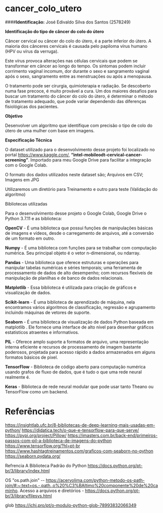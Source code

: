 # cancer_colo_utero
####**Identificação:** José Edivaldo Silva dos Santos (2578249)

**Identificação do tipo de câncer do colo do útero**

Câncer cervical ou câncer do colo do útero, é a parte inferior do útero. A maioria dos cânceres cervicais é causada pelo papiloma vírus humano (HPV ou vírus da verruga).

Este vírus provoca alterações nas células cervicais que podem se transformar em câncer ao longo do tempo. Os sintomas podem incluir corrimento vaginal incomum, dor durante o sexo e sangramento vaginal após o sexo, sangramento entre as menstruações ou após a menopausa.

O tratamento pode ser cirurgia, quimioterapia e radiação. Se descoberto numa fase precoce, é muito provável a cura. Um dos maiores desafios para buscar um  tratamento do câncer do colo do útero, é determinar o método de tratamento adequado, que pode variar dependendo das diferenças fisiológicas dos pacientes.

**Objetivo**

Desenvolver um algoritmo que identifique com precisão o tipo de colo do útero de uma mulher com base em imagens.

**Especificação Técnica**

O dataset utilizado para o desenvolvimento desse projeto foi localizado no portal https://www.kaggle.com/, **“intel-mobileodt-cervical-cancer-screening”**. Importado para meu Google Drive para facilitar a integração com o Google Colab.

O formato dos dados utilizados neste dataset são;
Arquivos em CSV;
Imagens em JPG

Utilizaremos um diretório para Treinamento e outro para teste (Validação do algoritmo)


Bibliotecas utilizadas

Para o desenvolvimento desse projeto o Google Colab, Google Drive o Python 3.7.11 e as biblioteca:

**OpenCV** - É uma biblioteca que possui funções de manipulações básicas de imagens e vídeos, desde o carregamento de arquivos, até a conversão de um formato em outro.

**Numpy** - É uma biblioteca com funções para se trabalhar com computação numérica. Seu principal objeto é o vetor n-dimensional, ou ndarray.

**Pandas** - Uma biblioteca que oferece estruturas e operações para manipular tabelas numéricas e séries temporais; uma ferramenta de processamento de dados de alto desempenho; com recursos flexíveis de manipulação de planilhas e de banco de dados relacionais.

**Matplotlib** - Essa biblioteca é utilizada para criação de gráficos e visualização de dados.

**Scikit-learn** - É uma biblioteca de aprendizado de máquina, nela encontramos vários algoritmos de classificação, regressão e agrupamento incluindo máquinas de vetores de suporte.

**Seaborn** - É uma biblioteca de visualização de dados Python baseada em matplotlib . Ele fornece uma interface de alto nível para desenhar gráficos estatísticos atraentes e informativos.


**PIL** - Oferece amplo suporte a formatos de arquivo, uma representação interna eficiente e recursos de processamento de imagem bastante poderosos,
projetada para acesso rápido a dados armazenados em alguns formatos básicos de pixel.

**TensorFlow** - Biblioteca de código aberto para computação numérica usando grafos de fluxo de dados, que é tudo o que uma rede neural realmente é.

**Keras** - Biblioteca de rede neural modular que pode usar tanto Theano ou TensorFlow como um backend.


# Referências 
https://insightlab.ufc.br/8-bibliotecas-de-deep-learning-mais-usadas-em-python/
https://didatica.tech/o-que-e-tensorflow-para-que-serve/
https://pypi.org/project/Pillow/
https://imasters.com.br/back-end/primeiros-passos-com-pil-a-biblioteca-de-imagens-do-python
https://www.tensorflow.org/?hl=pt-br
https://www.hashtagtreinamentos.com/graficos-com-seaborn-no-python
https://seaborn.pydata.org/



Refrencia 
A Biblioteca Padrão do Python
https://docs.python.org/pt-br/3/library/index.html



OS
"os.path.join"  -- https://acervolima.com/python-metodo-os-path-join/#:~:text=os.-,path.,o%20%C3%BAltimo%20componente%20de%20caminho.
Acesso a arquivos e diretórios - https://docs.python.org/pt-br/3/library/filesys.html


glob
https://ichi.pro/pt/o-modulo-python-glob-78993832066349

